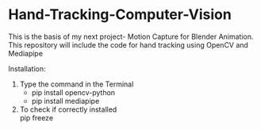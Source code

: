 # Hand-Tracking-Computer-Vision
This is the basis of my next project- Motion Capture for Blender Animation. This repository will include the code for hand tracking using OpenCV and Mediapipe

Installation:  
  1. Type the command in the Terminal
        - pip install opencv-python 
        - pip install mediapipe
  2. To check if correctly installed <br>
     pip freeze
